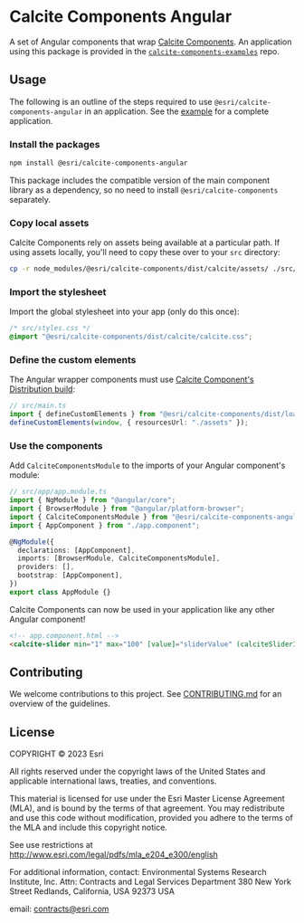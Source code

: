 # Calcite Components Angular

A set of Angular components that wrap [Calcite Components](https://developers.arcgis.com/calcite-design-system/components/). An application using this package is provided in the [`calcite-components-examples`](https://github.com/Esri/calcite-components-examples) repo.

## Usage

The following is an outline of the steps required to use `@esri/calcite-components-angular` in an application. See the [example](https://github.com/Esri/calcite-components-examples/tree/main/angular) for a complete application.

### Install the packages

```sh
npm install @esri/calcite-components-angular
```

This package includes the compatible version of the main component library as a dependency, so no need to install `@esri/calcite-components` separately.

### Copy local assets

Calcite Components rely on assets being available at a particular path. If using assets locally, you'll need to copy these over to your `src` directory:

```sh
cp -r node_modules/@esri/calcite-components/dist/calcite/assets/ ./src/assets/
```

### Import the stylesheet

Import the global stylesheet into your app (only do this once):

```css
/* src/styles.css */
@import "@esri/calcite-components/dist/calcite/calcite.css";
```

### Define the custom elements

The Angular wrapper components must use [Calcite Component's Distribution build](https://developers.arcgis.com/calcite-design-system/get-started/#distribution):

```ts
// src/main.ts
import { defineCustomElements } from "@esri/calcite-components/dist/loader";
defineCustomElements(window, { resourcesUrl: "./assets" });
```

### Use the components

Add `CalciteComponentsModule` to the imports of your Angular component's module:

```ts
// src/app/app.module.ts
import { NgModule } from "@angular/core";
import { BrowserModule } from "@angular/platform-browser";
import { CalciteComponentsModule } from "@esri/calcite-components-angular";
import { AppComponent } from "./app.component";

@NgModule({
  declarations: [AppComponent],
  imports: [BrowserModule, CalciteComponentsModule],
  providers: [],
  bootstrap: [AppComponent],
})
export class AppModule {}
```

Calcite Components can now be used in your application like any other Angular component!

```html
<!-- app.component.html -->
<calcite-slider min="1" max="100" [value]="sliderValue" (calciteSliderInput)="onSliderInput($event)"></calcite-slider>
```

## Contributing

We welcome contributions to this project. See [CONTRIBUTING.md](https://github.com/Esri/calcite-design-system/blob/main/CONTRIBUTING.md) for an overview of the guidelines.

## License

COPYRIGHT © 2023 Esri

All rights reserved under the copyright laws of the United States and applicable international laws, treaties, and conventions.

This material is licensed for use under the Esri Master License Agreement (MLA), and is bound by the terms of that agreement. You may redistribute and use this code without modification, provided you adhere to the terms of the MLA and include this copyright notice.

See use restrictions at <http://www.esri.com/legal/pdfs/mla_e204_e300/english>

For additional information, contact: Environmental Systems Research Institute, Inc. Attn: Contracts and Legal Services Department 380 New York Street Redlands, California, USA 92373 USA

email: <contracts@esri.com>
